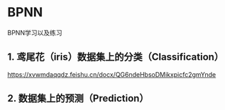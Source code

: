 # BPNN
BPNN学习以及练习
## 1. 鸢尾花（iris）数据集上的分类（Classification）
https://xvwmdaqqdz.feishu.cn/docx/QG6ndeHbsoDMikxpicfc2gmYnde
## 2. 数据集上的预测（Prediction）
